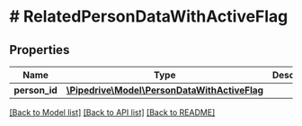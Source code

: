 # # RelatedPersonDataWithActiveFlag

## Properties

Name | Type | Description | Notes
------------ | ------------- | ------------- | -------------
**person_id** | [**\Pipedrive\Model\PersonDataWithActiveFlag**](PersonDataWithActiveFlag.md) |  | [optional]

[[Back to Model list]](../../README.md#models) [[Back to API list]](../../README.md#endpoints) [[Back to README]](../../README.md)
